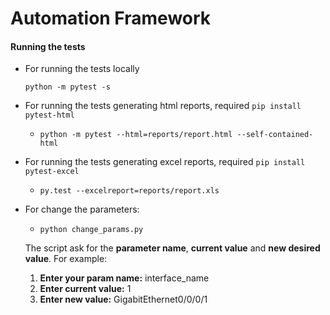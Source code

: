 # Automation Framework
    
#### Running the tests
- For running the tests locally

    `python -m pytest -s`

- For running the tests generating html reports, required `pip install pytest-html`

    - `python -m pytest --html=reports/report.html --self-contained-html`

- For running the tests generating excel reports, required `pip install pytest-excel
`
    - `py.test --excelreport=reports/report.xls`

- For change the parameters:

	- `python change_params.py `

	The script ask for the **parameter name**, **current value** and **new desired value**. 
	For example:

	1. **Enter your param name:** interface_name
	2. **Enter current value:** 1
	3. **Enter new value:** GigabitEthernet0/0/0/1